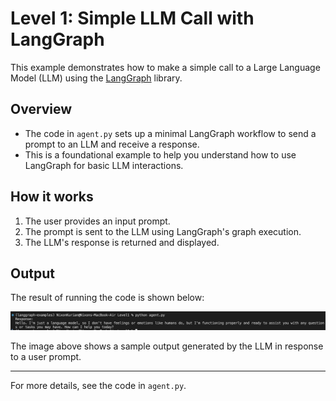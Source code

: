 # Level 1: Simple LLM Call with LangGraph

This example demonstrates how to make a simple call to a Large Language Model (LLM) using the [LangGraph](https://github.com/langchain-ai/langgraph) library.

## Overview
- The code in `agent.py` sets up a minimal LangGraph workflow to send a prompt to an LLM and receive a response.
- This is a foundational example to help you understand how to use LangGraph for basic LLM interactions.

## How it works
1. The user provides an input prompt.
2. The prompt is sent to the LLM using LangGraph's graph execution.
3. The LLM's response is returned and displayed.

## Output
The result of running the code is shown below:

![Output](output/output.png)

The image above shows a sample output generated by the LLM in response to a user prompt.

---
For more details, see the code in `agent.py`.
